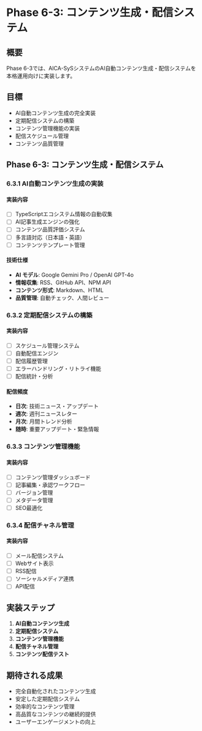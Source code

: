 # Phase 6-3: コンテンツ生成・配信システム

## 概要

Phase 6-3では、AICA-SySシステムのAI自動コンテンツ生成・配信システムを本格運用向けに実装します。

## 目標

- AI自動コンテンツ生成の完全実装
- 定期配信システムの構築
- コンテンツ管理機能の実装
- 配信スケジュール管理
- コンテンツ品質管理

## Phase 6-3: コンテンツ生成・配信システム

### 6.3.1 AI自動コンテンツ生成の実装

#### 実装内容
- [ ] TypeScriptエコシステム情報の自動収集
- [ ] AI記事生成エンジンの強化
- [ ] コンテンツ品質評価システム
- [ ] 多言語対応（日本語・英語）
- [ ] コンテンツテンプレート管理

#### 技術仕様
- **AI モデル**: Google Gemini Pro / OpenAI GPT-4o
- **情報収集**: RSS、GitHub API、NPM API
- **コンテンツ形式**: Markdown、HTML
- **品質管理**: 自動チェック、人間レビュー

### 6.3.2 定期配信システムの構築

#### 実装内容
- [ ] スケジュール管理システム
- [ ] 自動配信エンジン
- [ ] 配信履歴管理
- [ ] エラーハンドリング・リトライ機能
- [ ] 配信統計・分析

#### 配信頻度
- **日次**: 技術ニュース・アップデート
- **週次**: 週刊ニュースレター
- **月次**: 月間トレンド分析
- **随時**: 重要アップデート・緊急情報

### 6.3.3 コンテンツ管理機能

#### 実装内容
- [ ] コンテンツ管理ダッシュボード
- [ ] 記事編集・承認ワークフロー
- [ ] バージョン管理
- [ ] メタデータ管理
- [ ] SEO最適化

### 6.3.4 配信チャネル管理

#### 実装内容
- [ ] メール配信システム
- [ ] Webサイト表示
- [ ] RSS配信
- [ ] ソーシャルメディア連携
- [ ] API配信

## 実装ステップ

1. **AI自動コンテンツ生成**
2. **定期配信システム**
3. **コンテンツ管理機能**
4. **配信チャネル管理**
5. **コンテンツ配信テスト**

## 期待される成果

- 完全自動化されたコンテンツ生成
- 安定した定期配信システム
- 効率的なコンテンツ管理
- 高品質なコンテンツの継続的提供
- ユーザーエンゲージメントの向上
